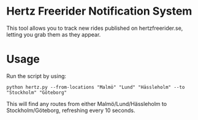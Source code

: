 # Hertz Freerider Notification System
This tool allows you to track new rides published on hertzfreerider.se, letting you grab them as they appear.

# Usage
Run the script by using:
```console
python hertz.py --from-locations "Malmö" "Lund" "Hässleholm" --to "Stockholm" "Göteborg"
```

This will find any routes from either Malmö/Lund/Hässleholm to Stockholm/Göteborg, refreshing every 10 seconds.
